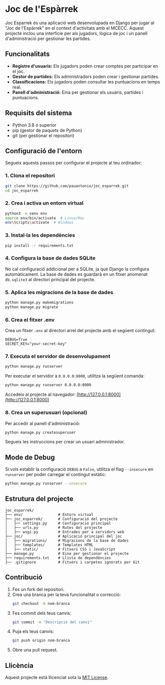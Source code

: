 # Joc de l'Espàrrek

Joc Esparrek és una aplicació web desenvolupada en Django per jugar al "Joc de l'Espàrrek" en el context d'activitats amb el MCECC. Aquest projecte inclou una interfície per als jugadors, lògica de joc i un panell d'administració per gestionar les partides.

## Funcionalitats

- **Registre d'usuaris:** Els jugadors poden crear comptes per participar en el joc.
- **Gestor de partides:** Els administradors poden crear i gestionar partides.
- **Classificacions:** Els jugadors poden consultar les puntuacions en temps real.
- **Panell d'administració:** Eina per gestionar els usuaris, partides i puntuacions.

## Requisits del sistema

- Python 3.8 o superior
- pip (gestor de paquets de Python)
- git (per gestionar el repositori)

## Configuració de l'entorn

Segueix aquests passos per configurar el projecte al teu ordinador:

### 1. Clona el repositori

```bash
git clone https://github.com/pauantonio/joc_esparrek.git
cd joc_esparrek
```

### 2. Crea i activa un entorn virtual

```bash
python3 -m venv env
source env/bin/activate  # Linux/Mac
env\Scripts\activate  # Windows
```

### 3. Instal·la les dependències

```bash
pip install -r requirements.txt
```

### 4. Configura la base de dades SQLite

No cal configuració addicional per a SQLite, ja que Django la configura automàticament. La base de dades es guardarà en un fitxer anomenat `db.sqlite3` al directori principal del projecte.

### 5. Aplica les migracions de la base de dades

```bash
python manage.py makemigrations
python manage.py migrate
```

### 6. Crea el fitxer .env

Crea un fitxer `.env` al directori arrel del projecte amb el següent contingut:

```
DEBUG=True
SECRET_KEY="your-secret-key"
```

### 7. Executa el servidor de desenvolupament

```bash
python manage.py runserver
```

Per executar el servidor a `0.0.0.0:8000`, utilitza la següent comanda:

```sh
python manage.py runserver 0.0.0.0:8000
```

Accedeix al projecte al navegador: [http://127.0.0.1:8000](http://127.0.0.1:8000)

### 8. Crea un superusuari (opcional)

Per accedir al panell d'administració:

```bash
python manage.py createsuperuser
```

Segueix les instruccions per crear un usuari administrador.

## Mode de Debug

Si vols establir la configuració `DEBUG` a `False`, utilitza el flag `--insecure` en `runserver` per poder carregar el contingut estàtic:

```sh
python manage.py runserver --insecure
```

## Estrutura del projecte

```
joc_esparrek/
├── env/                # Entorn virtual
├── joc_esparrek/       # Configuració del projecte
│   ├── settings.py     # Configuració principal
│   ├── urls.py         # Rutes del projecte
│   ├── wsgi.py         # Entrades per a servidors web
├── joc/                # Aplicació principal del joc
│   ├── migrations/     # Migracions de la base de dades
│   ├── templates/      # Templates HTML
│   ├── static/         # Fitxers CSS i JavaScript
├── manage.py           # Eina per gestionar el projecte
├── requirements.txt    # Llista de dependències
├── .gitignore          # Fitxers i carpetes ignorats per Git
```

## Contribució

1. Fes un fork del repositori.
2. Crea una branca per la teva funcionalitat o correcció:
   ```bash
   git checkout -b nom-branca
   ```
3. Fes commit dels teus canvis:
   ```bash
   git commit -m "Descripció del canvi"
   ```
4. Puja els teus canvis:
   ```bash
   git push origin nom-branca
   ```
5. Obre una pull request.

## Llicència

Aquest projecte està llicenciat sota la [MIT License](LICENSE).

